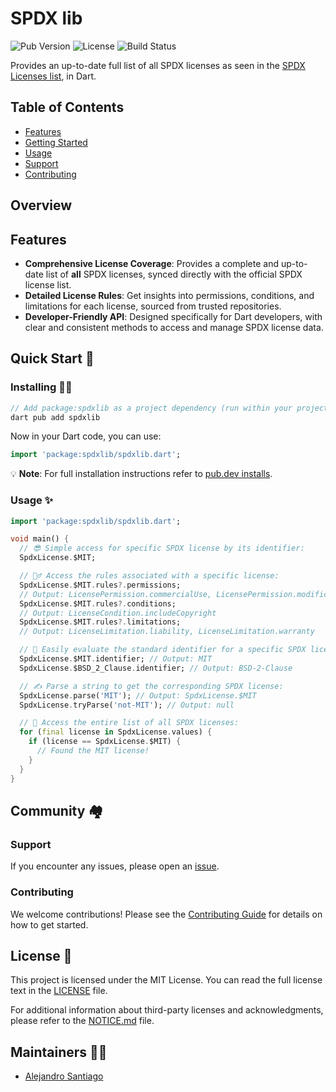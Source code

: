 # SPDX lib

![Pub Version](https://img.shields.io/pub/v/spdxlib)
![License](https://img.shields.io/github/license/alestiago/license_lens)
![Build Status](https://img.shields.io/github/actions/workflow/status/alestiago/license_lens/spdxlib.yml)

Provides an up-to-date full list of all SPDX licenses as seen in the [SPDX Licenses list](https://spdx.org/licenses/), in Dart.

## Table of Contents

- [Features](#features)
- [Getting Started](#getting-started)
- [Usage](#usage)
- [Support](#support)
- [Contributing](#contributing)

## Overview 

## Features

- **Comprehensive License Coverage**: Provides a complete and up-to-date list of **all** SPDX licenses, synced directly with the official SPDX license list.
- **Detailed License Rules**: Get insights into permissions, conditions, and limitations for each license, sourced from trusted repositories.
- **Developer-Friendly API**: Designed specifically for Dart developers, with clear and consistent methods to access and manage SPDX license data.

## Quick Start 🚀

### Installing 🧑‍💻

```dart
// Add package:spdxlib as a project dependency (run within your project):
dart pub add spdxlib
```
Now in your Dart code, you can use:

```dart
import 'package:spdxlib/spdxlib.dart';
```

💡 **Note**: For full installation instructions refer to [pub.dev installs](https://pub.dev/packages/spdxlib/install).

### Usage ✨

```dart
import 'package:spdxlib/spdxlib.dart';

void main() {
  // 😎 Simple access for specific SPDX license by its identifier:
  SpdxLicense.$MIT;

  // 👮‍♂️ Access the rules associated with a specific license:
  SpdxLicense.$MIT.rules?.permissions;
  // Output: LicensePermission.commercialUse, LicensePermission.modifications, ...
  SpdxLicense.$MIT.rules?.conditions;
  // Output: LicenseCondition.includeCopyright
  SpdxLicense.$MIT.rules?.limitations;
  // Output: LicenseLimitation.liability, LicenseLimitation.warranty

  // 🪪 Easily evaluate the standard identifier for a specific SPDX license:
  SpdxLicense.$MIT.identifier; // Output: MIT
  SpdxLicense.$BSD_2_Clause.identifier; // Output: BSD-2-Clause

  // ✍️ Parse a string to get the corresponding SPDX license:
  SpdxLicense.parse('MIT'); // Output: SpdxLicense.$MIT
  SpdxLicense.tryParse('not-MIT'); // Output: null

  // 📜 Access the entire list of all SPDX licenses:
  for (final license in SpdxLicense.values) {
    if (license == SpdxLicense.$MIT) {
      // Found the MIT license!
    }
  }
}

```

## Community 🏘️

### Support

If you encounter any issues, please open an [issue](https://github.com/alestiago/license_lens/issues).

### Contributing

We welcome contributions! Please see the [Contributing Guide](https://github.com/alestiago/license_lens/blob/main/packages/spdxlib_gen/CONTRIBUTING.md) for details on how to get started.

## License 🪪

This project is licensed under the MIT License. You can read the full license text in the [LICENSE](./LICENSE) file.

For additional information about third-party licenses and acknowledgments, please refer to the [NOTICE.md](./NOTICE.md) file.

## Maintainers 👨‍💻

- [Alejandro Santiago](https://github.com/alestiago)

